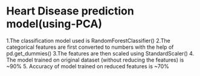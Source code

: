 # Heart Disease prediction model(using-PCA)

1.The classification model used is RandomForestClassifier() 
2.The categorical features are first converted to numbers with the help of pd.get_dummies()
3.The features are then scaled using StandardScaler()
4. The model trained on original dataset (without reducing the features) is ~90%
5. Accuracy of model trained on reduced features is ~70%

